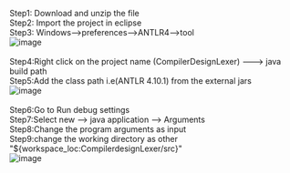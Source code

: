 Step1: Download and unzip the file<br>
Step2: Import the project in eclipse<br>
Step3: Windows-->preferences-->ANTLR4-->tool<br>
![image](https://github.com/DasariHarsha/PythonCompilerDesign/assets/85623307/04a2c99c-6b68-4cb7-8e3a-3371567ffada)<br><br>
Step4:Right click on the project name (CompilerDesignLexer) ---> java build path<br>
Step5:Add the class path i.e(ANTLR 4.10.1) from the external jars<br>
![image](https://github.com/DasariHarsha/PythonCompilerDesign/assets/85623307/0f222ffe-bcbe-42cb-9376-8e647fa0037c)<br><br>
Step6:Go to Run debug settings<br>
Step7:Select new --> java application --> Arguments<br>
Step8:Change the program arguments as input<br>
Step9:change the working directory as other "${workspace_loc:CompilerdesignLexer/src}"<br>
![image](https://github.com/DasariHarsha/PythonCompilerDesign/assets/85623307/090bc632-f031-463a-8150-35b54f7c09cb)<br><br>


